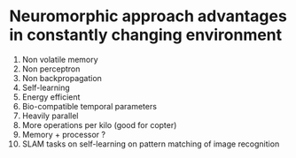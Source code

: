 # Neuromorphic approach advantages in constantly changing environment

1. Non volatile memory
1. Non perceptron
1. Non backpropagation
1. Self-learning
1. Energy efficient 
1. Bio-compatible temporal parameters
1. Heavily parallel 
1. More operations per kilo (good for copter)
1. Memory + processor ?
1. SLAM tasks on self-learning on pattern matching of image recognition

